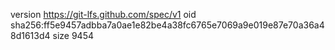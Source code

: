version https://git-lfs.github.com/spec/v1
oid sha256:ff5e9457adbba7a0ae1e82be4a38fc6765e7069a9e019e87e70a36a48d1613d4
size 9454

